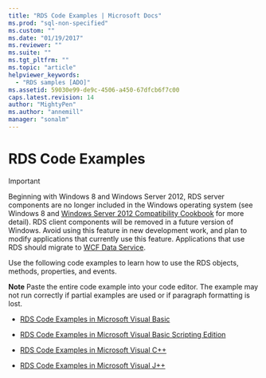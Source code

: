 ```yaml
---
title: "RDS Code Examples | Microsoft Docs"
ms.prod: "sql-non-specified"
ms.custom: ""
ms.date: "01/19/2017"
ms.reviewer: ""
ms.suite: ""
ms.tgt_pltfrm: ""
ms.topic: "article"
helpviewer_keywords: 
  - "RDS samples [ADO]"
ms.assetid: 59030e99-de9c-4506-a450-67dfcb6f7c00
caps.latest.revision: 14
author: "MightyPen"
ms.author: "annemill"
manager: "sonalm"
---
```

# RDS Code Examples
> [!IMPORTANT]
>  Beginning with Windows 8 and Windows Server 2012, RDS server components are no longer included in the Windows operating system (see Windows 8 and [Windows Server 2012 Compatibility Cookbook](https://www.microsoft.com/en-us/download/details.aspx?id=27416) for more detail). RDS client components will be removed in a future version of Windows. Avoid using this feature in new development work, and plan to modify applications that currently use this feature. Applications that use RDS should migrate to [WCF Data Service](http://go.microsoft.com/fwlink/?LinkId=199565).  
  
 Use the following code examples to learn how to use the RDS objects, methods, properties, and events.  
  
 **Note** Paste the entire code example into your code editor. The example may not run correctly if partial examples are used or if paragraph formatting is lost.  
  
-   [RDS Code Examples in Microsoft Visual Basic](../../../ado/reference/rds-api/rds-code-examples-in-visual-basic.md)  
  
-   [RDS Code Examples in Microsoft Visual Basic Scripting Edition](../../../ado/reference/rds-api/rds-code-examples-in-vbscript.md)  
  
-   [RDS Code Examples in Microsoft Visual C++](../../../ado/reference/rds-api/rds-code-examples-in-visual-c.md)  
  
-   [RDS Code Examples in Microsoft Visual J++](../../../ado/reference/rds-api/rds-code-examples-in-visual-j.md)


